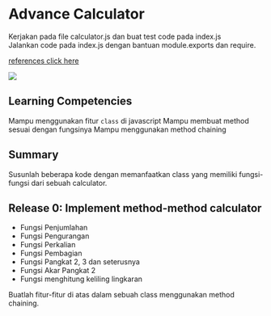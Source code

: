 # Advance Calculator

Kerjakan pada file calculator.js dan buat test code pada index.js  
Jalankan code pada index.js dengan bantuan module.exports dan require.

[references click here](https://www.tutorialsteacher.com/nodejs/nodejs-module-exports)

![](https://cdn.discordapp.com/attachments/770167942687490078/826986357229355069/moduleexports.png)

## Learning Competencies
Mampu menggunakan fitur `class` di javascript
Mampu membuat method sesuai dengan fungsinya
Mampu menggunakan method chaining

## Summary
Susunlah beberapa kode dengan memanfaatkan class yang memiliki fungsi-fungsi dari sebuah calculator.

## Release 0: Implement method-method calculator

- Fungsi Penjumlahan
- Fungsi Pengurangan
- Fungsi Perkalian
- Fungsi Pembagian
- Fungsi Pangkat 2, 3 dan seterusnya
- Fungsi Akar Pangkat 2
- Fungsi menghitung keliling lingkaran

Buatlah fitur-fitur di atas dalam sebuah class menggunakan method chaining.

